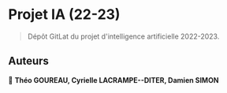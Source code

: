 # Projet IA (22-23)

> Dépôt GitLat du projet d'intelligence artificielle 2022-2023.

## Auteurs

👤 **Théo GOUREAU, Cyrielle LACRAMPE--DITER, Damien SIMON**